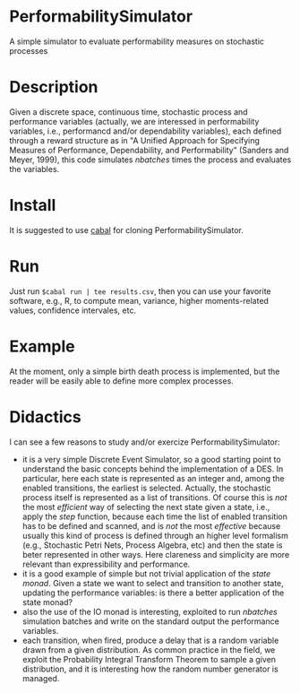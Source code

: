 # PerformabilitySimulator
A simple simulator to evaluate performability measures on stochastic processes                  

# Description
Given a discrete space, continuous time, stochastic process and performance variables (actually, we are interessed in performability variables, i.e., performancd and/or dependability variables), each defined through a reward structure as in "A Unified Approach for Specifying Measures of Performance, Dependability, and Performability" (Sanders and Meyer, 1999), this code simulates *nbatches* times the process and evaluates the variables.

# Install
It is suggested to use [cabal](https://cabal.readthedocs.io) for cloning PerformabilitySimulator.

# Run
Just run `$cabal run | tee results.csv`, then you can use your favorite software, e.g., R, to compute mean, variance, higher moments-related values, confidence intervales, etc. 

# Example
At the moment, only a simple birth death process is implemented, but the reader will be easily able to define more complex processes.

# Didactics
I can see a few reasons to study and/or exercize PerformabilitySimulator:
* it is a very simple Discrete Event Simulator, so a good starting point to understand the basic concepts behind the implementation of a DES. In particular, here each state is represented as an integer and, among the enabled transitions, the earliest is selected. Actually, the stochastic process itself is represented as a list of transitions. Of course this is _not_ the most _efficient_ way of selecting the next state given a state, i.e., apply the _step_ function, because each time the list of enabled transition has to be defined and scanned, and is _not_ the most _effective_ because usually this kind of process is defined through an higher level formalism (e.g., Stochastic Petri Nets, Process Algebra, etc) and then the state is beter represented in other ways. Here clareness and simplicity are more relevant than expressibility and performance.
* it is a good example of simple but not trivial application of the _state monad_. Given a state we want to select and transition to another state, updating the performance variables: is there a better application of the state monad?
* also the use of the IO monad is interesting, exploited to run _nbatches_ simulation batches and write on the standard output the performance variables.
* each transition, when fired, produce a delay that is a random variable drawn from a given distribution. As common practice in the field, we exploit the Probability Integral Transform Theorem to sample a given distribution, and it is interesting how the random number generator is managed.
